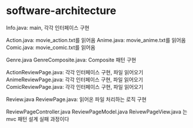 # software-architecture

Info.java: main, 각각 인터페이스 구현

Action.java: movie_action.txt를 읽어옴
Anime.java: movie_anime.txt를 읽어옴
Comic.java: movie_comic.txt를 읽어옴

Genre.java
GenreComposite.java: Composite 패턴 구현

ActionReviewPage.java: 각각 인터페이스 구현, 파일 읽어오기
AnimeReviewPage.java: 각각 인터페이스 구현, 파일 읽어오기
ComicReviewPage.java: 각각 인터페이스 구현, 파일 읽어오기

Review.java
ReviewPage.java: 읽어온 파일 처리하는 로직 구현

ReviewPageController.java
ReviewPageModel.java
ReivewPageView.java 는 mvc 패턴 설계 실패 과정이다
